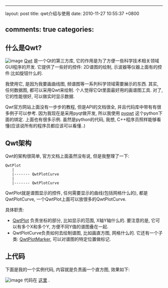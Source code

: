 
---
layout: post
title: qwt介绍与使用
date: 2010-11-27 10:55:37 +0800

comments: true
categories: 
---

什么是Qwt?
------------------------------

![image](http://qwt.sourceforge.net/plot.png)
[Qwt](http://qwt.sourceforge.net/) 是一个Qt的第三方库,
它的作用是为了方便一些科学技术相关领域GUI程序的开发.
它提供了一些好的控件: 2D谱图的绘制,
示波器等仪器上面有的控件:比如旋钮什么的.

我使用它, 是因为我要画曲线图, 频谱图等一系列科学领域需要展示的东西.
其实, 任何数据图, 都可以采用Qwt来绘制.
个人觉得它Qt里面最好用的画谱图工具. 对了, 它的性能很好,
可以做实时显示数据.

Qwt官方网站上面没有一步步的教程, 但是API的文档很全,
并且代码库中带有有很多例子可以参考. 因为我现在是采用pyqt做开发,
所以我使用 [pyqwt](http://pyqwt.sourceforge.net/) 这个python下面的绑定.
上面也有很多示例. 虽然是python的代码, 我想,
C++程序员照样能够看懂(应该说所有的程序员都应该可以看懂..)

Qwt架构
------------------------------

Qwt的架构很简单, 官方文档上面虽然没有说, 但是我整理了一下:

    QwtPlot
       |
       |------- QwtPlotCurve
       |
       |------- QwtPlotCurve

QwtPlot就是谱图显示的控件, 任何需要显示的曲线(包括网格什么的),
都是QwtPlotCurve, 一个QwtPlot上面可以放很多的QwtPlotCurve.

具体职责:

-   [QwtPlot](http://qwt.sourceforge.net/class_qwt_plot.html)
    负责坐标的部分, 比如显示的范围, X轴Y轴什么的. 要注意的是,
    它可以有多个X和多个Y, 方便不同Y值的谱图叠在一起.
-   QwtPlotCurve负责如何去绘制谱图, 比如画直方图, 网格什么的.
    它还有一个子类:
    [QwtPlotMarker](http://qwt.sourceforge.net/class_qwt_plot_marker.html),
    可以对谱图的特定位置做标记.

上代码
------------------------------

下面是我的一个实例代码, 内容就是负责画一个直方图, 效果如下:

![image](http://bitbucket.org/linjunhalida/code-example/raw/tip/qwt/barplot.png)
代码在
[这里](http://bitbucket.org/linjunhalida/code-example/src/tip/qwt/main.py)
.
